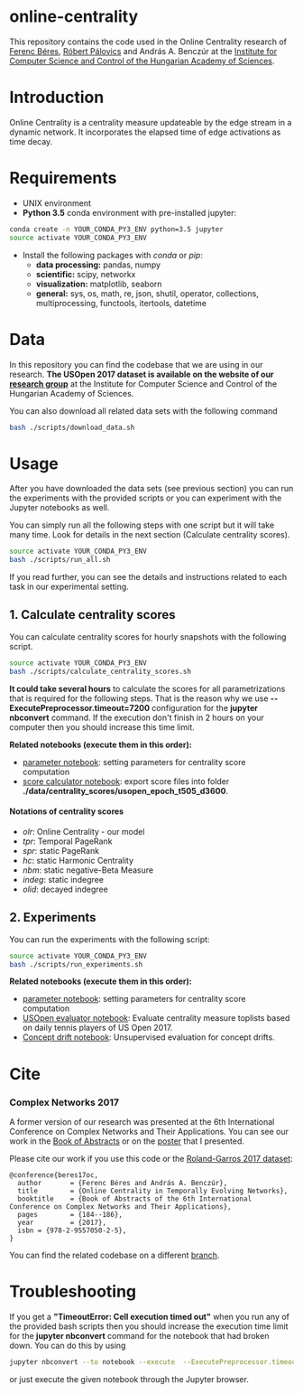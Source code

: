 ﻿online-centrality
=================

This repository contains the code used in the Online Centrality research of [Ferenc Béres](https://ferencberes.github.io/), [Róbert Pálovics](https://github.com/rpalovics) and András A. Benczúr at the [Institute for Computer Science and Control of the
Hungarian Academy of Sciences](https://dms.sztaki.hu/en).

# Introduction

Online Centrality is a centrality measure updateable by the
edge stream in a dynamic network. It incorporates the elapsed time of edge activations as time decay.

# Requirements

   * UNIX environment
   * **Python 3.5** conda environment with pre-installed jupyter:

   ```bash
   conda create -n YOUR_CONDA_PY3_ENV python=3.5 jupyter
   source activate YOUR_CONDA_PY3_ENV
   ```
   * Install the following packages with *conda* or *pip*:
      * **data processing:** pandas, numpy
      * **scientific:** scipy, networkx 
      * **visualization:** matplotlib, seaborn
      * **general:** sys, os, math, re, json, shutil, operator, collections, multiprocessing, functools, itertools, datetime

# Data

In this repository you can find the codebase that we are using in our research. **The USOpen 2017 dataset is available on the website of our [research group](https://dms.sztaki.hu/hu/letoltes/online-centrality-data-sets)** at the Institute for Computer Science and Control of the
Hungarian Academy of Sciences.

You can also download all related data sets with the following command
```bash
bash ./scripts/download_data.sh
```

# Usage

After you have downloaded the data sets (see previous section) you can run the experiments with the provided scripts or you can experiment with the Jupyter notebooks as well.

You can simply run all the following steps with one script but it will take many time. Look for details in the next section (Calculate centrality scores).

```bash
source activate YOUR_CONDA_PY3_ENV
bash ./scripts/run_all.sh
```

If you read further, you can see the details and instructions related to each task in our experimental setting. 

## 1. Calculate centrality scores

You can calculate centrality scores for hourly snapshots with the following script.

```bash
source activate YOUR_CONDA_PY3_ENV
bash ./scripts/calculate_centrality_scores.sh
```

**It could take several hours** to calculate the scores for all parametrizations that is required for the following steps. That is the reason why we use **--ExecutePreprocessor.timeout=7200** configuration for  the **jupyter nbconvert** command. If the execution don't finish in 2 hours on your computer then you should increase this time limit.

**Related notebooks (execute them in this order):**

   * [parameter notebook](ipython/parameters/centrality_params.ipynb):  setting parameters for centrality score computation
   * [score calculator notebook](ipython/experiments/centrality_score_computer.ipynb): export score files into folder **./data/centrality_scores/usopen_epoch_t505_d3600**.

#### Notations of centrality scores

   * *olr*: Online Centrality - our model
   * *tpr*: Temporal PageRank
   * *spr*: static PageRank
   * *hc*: static Harmonic Centrality
   * *nbm*: static negative-Beta Measure
   * *indeg*: static indegree
   * *olid*: decayed indegree

## 2. Experiments

You can run the experiments with the following script:

```bash
source activate YOUR_CONDA_PY3_ENV
bash ./scripts/run_experiments.sh
```

**Related notebooks (execute them in this order):**

   * [parameter notebook](ipython/parameters/USOParams.ipynb):  setting parameters for centrality score computation
   * [USOpen evaluator notebook](ipython/experiments/uso_predict_player.ipynb): Evaluate centrality measure toplists based on daily tennis players of US Open 2017.
   * [Concept drift notebook](ipython/experiments/ConceptDrift.ipynb): Unsupervised evaluation for concept drifts. 

# Cite

### Complex Networks 2017

A former version of our research was presented at the 6th International Conference on Complex Networks and Their Applications. You can see our work in the [Book of Abstracts](http://complexnetworks.org/BookOfAbstracts.pdf#page=198) or on the [poster](https://github.com/ferencberes/online-centrality/blob/master/documents/complex_networks_2017_poster.pdf) that I presented.

Please cite our work if you use this code or the [Roland-Garros 2017 dataset](https://dms.sztaki.hu/hu/letoltes/roland-garros-2017-twitter-collection):

```
@conference{beres17oc,
  author       = {Ferenc Béres and András A. Benczúr}, 
  title        = {Online Centrality in Temporally Evolving Networks},
  booktitle    = {Book of Abstracts of the 6th International Conference on Complex Networks and Their Applications},
  pages        = {184--186},
  year         = {2017},
  isbn = {978-2-9557050-2-5},
}
```

You can find the related codebase on a different [branch](https://github.com/ferencberes/online-centrality/tree/complex_networks_2017).

# Troubleshooting

If you get a **"TimeoutError: Cell execution timed out"** when you run any of the provided bash scripts then you should increase the execution time limit for the **jupyter nbconvert** command for the notebook that had broken down. You can do this by using

```bash
jupyter nbconvert --to notebook --execute  --ExecutePreprocessor.timeout=HIGHER_TIME_LIMIT BROKEN_DOWN_NOTEBOOK.ipynb
```
 
 or just execute the given notebook through the Jupyter browser.
